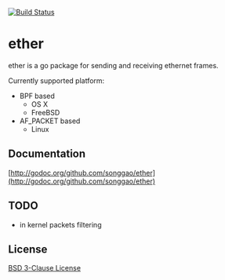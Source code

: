 [![Build Status](https://travis-ci.org/songgao/ether.svg?branch=master)](https://travis-ci.org/songgao/ether)

# ether
ether is a go package for sending and receiving ethernet frames.

Currently supported platform:

- BPF based
  - OS X
  - FreeBSD
- AF_PACKET based
  - Linux

## Documentation

[http://godoc.org/github.com/songgao/ether](http://godoc.org/github.com/songgao/ether)

## TODO

* in kernel packets filtering

## License

[BSD 3-Clause License](http://opensource.org/licenses/BSD-3-Clause)

